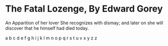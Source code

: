 # The Fatal Lozenge, By Edward Gorey

An Apparition of her lover She recognizes with dismay;
and later on she will discover that he himself had died today.


a
b
c
d
e
f
g
h
i
j
k
l
m
n
o
p
q
r
s
t
u
v
x
y
z
z
